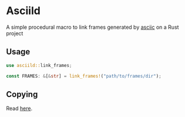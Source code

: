 # Asciild
A simple procedural macro to link frames generated by [asciic](../asciic) on a Rust project

## Usage
```rs
use asciild::link_frames;

const FRAMES: &[&str] = link_frames!("path/to/frames/dir");
```

## Copying
Read [here](https://github.com/S0raWasTaken/bad_apple#copying).
